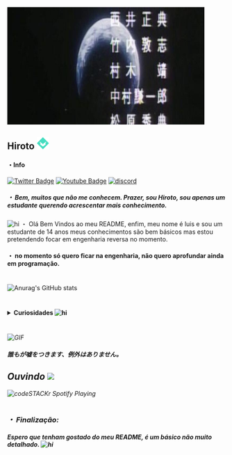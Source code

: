   <img align="center" alt="GIF" src="https://github.com/HirotoDsc/HirotoDsc/blob/main/567aa6c501ba8be459bb46866dc87d2f.jpg" height="270px" width="454px"> 


## Hiroto <img src = "https://github.com/HirotoDsc/HirotoDsc/blob/main/Balance.png" width = "28px" alt = "hi">

#### ・Info 

[![Twitter Badge](https://img.shields.io/badge/-@reduziram-87CEFA?style=flat-square&labelColor=1E90FFcc&logo=twitter&logoColor=DeepSkyBlue&link=https://twitter.com/reduziram?s=09)](https://twitter.com/reduziram) [![Youtube Badge](https://img.shields.io/badge/-Hiroto-ff0000?style=flat-square&labelColor=ff0000&logo=youtube&logoColor=white&link=https://youtube.com/channel/UC6qGvgchEflco29i6G1ViOg)](https://youtube.com/channel/UC6qGvgchEflco29i6G1ViOg) [![discord](https://img.shields.io/badge/Discord-purple?style=for-the-badge)](https://discord.com/) 



##### ・ Bem, muitos que não me conhecem. Prazer, sou Hiroto, sou apenas um estudante querendo acrescentar mais conhecimento.

### 
<img src = "https://cdn.discordapp.com/attachments/750576652290883584/817210686626988032/lc_book.gif" width = "28px" alt = "hi">  ・ Olá Bem Vindos ao meu README, enfim, meu nome é luis e sou um estudante de 14 anos
meus conhecimentos são bem básicos mas estou pretendendo focar em engenharia reversa no momento.
#### ・ no momento só quero ficar na engenharia, não quero aprofundar ainda em programação.

#

![Anurag's GitHub stats](https://github-readme-stats.vercel.app/api?username=HirotoDsc&show_icons=true&theme=dracula)
#

<details>
<summary> <b> Curiosidades <img src = "https://cdn.discordapp.com/attachments/750576652290883584/817411663622963200/YellowTDM19.gif" width = "28px" alt = "hi"> </b> <i> </summary>

#### 🦇 ・ Bom, gosto de ver animes, passar um tempo fora do discord, e também adoro lasanhaKKKKKKKKKKKKKKKKKKK.
#### 🦇 ・ agora vou contar como descobrir a engenharia social e de onde me interessei.

#### 🦇 ・ Estava eu e mais três amigos conversando dai eu vi ou ouvi ( não me recordo muito bem ) falar sobre a engenheira social, fui atrás para saber o que era isso  e acabei gostando e estudando, passava umas duas horas estudando dai parava e ia estudar de noite, e foi assim que eu descobrir.
#

<img align="center" alt="GIF" src="https://github.com/HirotoDsc/HirotoDsc/blob/main/source.gif" height="280px" width="454px">

</details>


#
<img align="center" alt="GIF" src="https://github.com/HirotoDsc/seipa/blob/main/a1783b5fe482af8e453ecb2c0e0ebb0348748057_hq.gif" height="280px" width="454px">

#### 誰もが嘘をつきます、例外はありません。



##  *Ouvindo  <img src="https://cdn.discordapp.com/emojis/700898901842198558.gif?v=1&size=40?v=1" width="32px"/>*

<img src="https://now-playing-codeSTACKr.vercel.app/api/spotify-playing" alt="codeSTACKr Spotify Playing" width="380" />[](https://open.spotify.com/user/96gc5wx70rl3k9x096b70xc3r?si=TDAz25VcS-i-qPEKS1)
#


###       ・ Finalização:
#### Espero que tenham gostado do meu README, é um básico não muito detalhado.  <img src = "https://cdn.discordapp.com/attachments/750576652290883584/815626770639224842/adb_florblack.gif" width = "28px" alt = "hi">


